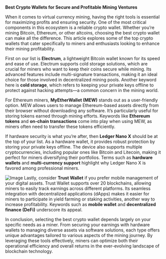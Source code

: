 **Best Crypto Wallets for Secure and Profitable Mining Ventures**

When it comes to virtual currency mining, having the right tools is essential for maximizing profits and ensuring security. One of the most critical components in this ecosystem is a reliable crypto wallet. Whether you’re mining Bitcoin, Ethereum, or other altcoins, choosing the best crypto wallet can make all the difference. This article explores some of the top crypto wallets that cater specifically to miners and enthusiasts looking to enhance their mining profitability.

First on our list is **Electrum**, a lightweight Bitcoin wallet known for its speed and ease of use. Electrum supports cold storage solutions, which are crucial for miners who want to keep their coins secure while mining. Its advanced features include multi-signature transactions, making it an ideal choice for those involved in decentralized mining pools. Another keyword here is **cold storage**, which refers to keeping your private keys offline to protect against hacking attempts—a common concern in the mining world.

For Ethereum miners, **MyEtherWallet (MEW)** stands out as a user-friendly option. MEW allows users to manage Ethereum-based assets directly from their browser without downloading any software. It’s particularly useful for storing tokens earned through mining efforts. Keywords like **Ethereum tokens** and **on-chain transactions** come into play when using MEW, as miners often need to transfer these tokens efficiently.

If hardware security is what you’re after, then **Ledger Nano X** should be at the top of your list. As a hardware wallet, it provides robust protection by storing your private keys offline. The device also supports multiple cryptocurrencies, including popular ones like Bitcoin and Litecoin, making it perfect for miners diversifying their portfolios. Terms such as **hardware wallets** and **multi-currency support** highlight why Ledger Nano X is favored among professional miners.


![Image](https://github.com/user-attachments/assets/b8266eee-691e-4ee1-99ef-bfa10d234fd4)
Lastly, consider **Trust Wallet** if you prefer mobile management of your digital assets. Trust Wallet supports over 20 blockchains, allowing miners to easily track earnings across different platforms. Its seamless integration with decentralized applications (dApps) makes it easier for miners to participate in yield farming or staking activities, another way to increase profitability. Keywords such as **mobile wallet** and **decentralized finance (DeFi)** underscore its appeal.

In conclusion, selecting the best crypto wallet depends largely on your specific needs as a miner. From securing your earnings with hardware wallets to managing diverse assets via software solutions, each type offers unique advantages tailored to various aspects of the mining journey. By leveraging these tools effectively, miners can optimize both their operational efficiency and overall returns in the ever-evolving landscape of blockchain technology.